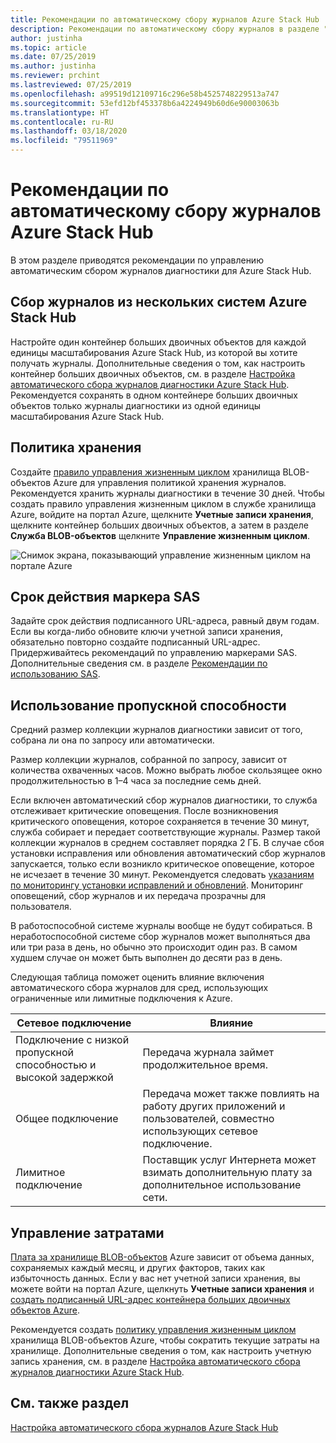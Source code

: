 ```yaml
---
title: Рекомендации по автоматическому сбору журналов Azure Stack Hub
description: Рекомендации по автоматическому сбору журналов в разделе "Справка и поддержка" в Azure Stack Hub.
author: justinha
ms.topic: article
ms.date: 07/25/2019
ms.author: justinha
ms.reviewer: prchint
ms.lastreviewed: 07/25/2019
ms.openlocfilehash: a99519d12109716c296e58b4525748229513a747
ms.sourcegitcommit: 53efd12bf453378b6a4224949b60d6e90003063b
ms.translationtype: HT
ms.contentlocale: ru-RU
ms.lasthandoff: 03/18/2020
ms.locfileid: "79511969"
---
```

# <a name="best-practices-for-automatic-azure-stack-hub-log-collection"></a>Рекомендации по автоматическому сбору журналов Azure Stack Hub 

В этом разделе приводятся рекомендации по управлению автоматическим сбором журналов диагностики для Azure Stack Hub. 

## <a name="collecting-logs-from-multiple-azure-stack-hub-systems"></a>Сбор журналов из нескольких систем Azure Stack Hub

Настройте один контейнер больших двоичных объектов для каждой единицы масштабирования Azure Stack Hub, из которой вы хотите получать журналы. Дополнительные сведения о том, как настроить контейнер больших двоичных объектов, см. в разделе [Настройка автоматического сбора журналов диагностики Azure Stack Hub](azure-stack-configure-automatic-diagnostic-log-collection-tzl.md). Рекомендуется сохранять в одном контейнере больших двоичных объектов только журналы диагностики из одной единицы масштабирования Azure Stack Hub. 

## <a name="retention-policy"></a>Политика хранения

Создайте [правило управления жизненным циклом](https://docs.microsoft.com/azure/storage/blobs/storage-lifecycle-management-concepts) хранилища BLOB-объектов Azure для управления политикой хранения журналов. Рекомендуется хранить журналы диагностики в течение 30 дней. Чтобы создать правило управления жизненным циклом в службе хранилища Azure, войдите на портал Azure, щелкните **Учетные записи хранения**, щелкните контейнер больших двоичных объектов, а затем в разделе **Служба BLOB-объектов** щелкните **Управление жизненным циклом**.

![Снимок экрана, показывающий управление жизненным циклом на портале Azure](media/azure-stack-automatic-log-collection/blob-storage-lifecycle-management.png)


## <a name="sas-token-expiration"></a>Срок действия маркера SAS

Задайте срок действия подписанного URL-адреса, равный двум годам. Если вы когда-либо обновите ключи учетной записи хранения, обязательно повторно создайте подписанный URL-адрес. Придерживайтесь рекомендаций по управлению маркерами SAS. Дополнительные сведения см. в разделе [Рекомендации по использованию SAS](https://docs.microsoft.com/azure/storage/common/storage-dotnet-shared-access-signature-part-1#best-practices-when-using-sas).


## <a name="bandwidth-consumption"></a>Использование пропускной способности

Средний размер коллекции журналов диагностики зависит от того, собрана ли она по запросу или автоматически. 

Размер коллекции журналов, собранной по запросу, зависит от количества охваченных часов. Можно выбрать любое скользящее окно продолжительностью в 1–4 часа за последние семь дней. 

Если включен автоматический сбор журналов диагностики, то служба отслеживает критические оповещения. После возникновения критического оповещения, которое сохраняется в течение 30 минут, служба собирает и передает соответствующие журналы. Размер такой коллекции журналов в среднем составляет порядка 2 ГБ. В случае сбоя установки исправления или обновления автоматический сбор журналов запускается, только если возникло критическое оповещение, которое не исчезает в течение 30 минут. Рекомендуется следовать [указаниям по мониторингу установки исправлений и обновлений](azure-stack-updates.md).
Мониторинг оповещений, сбор журналов и их передача прозрачны для пользователя. 



В работоспособной системе журналы вообще не будут собираться. В неработоспособной системе сбор журналов может выполняться два или три раза в день, но обычно это происходит один раз. В самом худшем случае он может быть выполнен до десяти раз в день.  

Следующая таблица поможет оценить влияние включения автоматического сбора журналов для сред, использующих ограниченные или лимитные подключения к Azure.

| Сетевое подключение | Влияние |
|--------------------|--------|
| Подключение с низкой пропускной способностью и высокой задержкой | Передача журнала займет продолжительное время. | 
| Общее подключение | Передача может также повлиять на работу других приложений и пользователей, совместно использующих сетевое подключение. |
| Лимитное подключение | Поставщик услуг Интернета может взимать дополнительную плату за дополнительное использование сети. |


## <a name="managing-costs"></a>Управление затратами

[Плата за хранилище BLOB-объектов](https://azure.microsoft.com/pricing/details/storage/blobs/) Azure зависит от объема данных, сохраняемых каждый месяц, и других факторов, таких как избыточность данных. Если у вас нет учетной записи хранения, вы можете войти на портал Azure, щелкнуть **Учетные записи хранения** и [создать подписанный URL-адрес контейнера больших двоичных объектов Azure](azure-stack-configure-automatic-diagnostic-log-collection-tzl.md).

Рекомендуется создать [политику управления жизненным циклом](https://docs.microsoft.com/azure/storage/blobs/storage-lifecycle-management-concepts) хранилища BLOB-объектов Azure, чтобы сократить текущие затраты на хранилище. Дополнительные сведения о том, как настроить учетную запись хранения, см. в разделе [Настройка автоматического сбора журналов диагностики Azure Stack Hub](azure-stack-configure-automatic-diagnostic-log-collection-tzl.md).

## <a name="see-also"></a>См. также раздел

[Настройка автоматического сбора журналов Azure Stack Hub](azure-stack-best-practices-automatic-diagnostic-log-collection.md)

